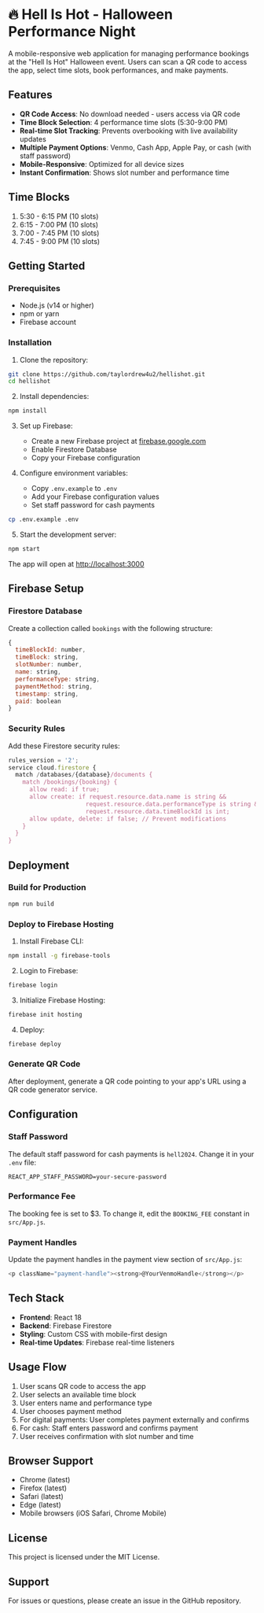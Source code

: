 # 🔥 Hell Is Hot - Halloween Performance Night

A mobile-responsive web application for managing performance bookings at the "Hell Is Hot" Halloween event. Users can scan a QR code to access the app, select time slots, book performances, and make payments.

## Features

- **QR Code Access**: No download needed - users access via QR code
- **Time Block Selection**: 4 performance time slots (5:30-9:00 PM)
- **Real-time Slot Tracking**: Prevents overbooking with live availability updates
- **Multiple Payment Options**: Venmo, Cash App, Apple Pay, or cash (with staff password)
- **Mobile-Responsive**: Optimized for all device sizes
- **Instant Confirmation**: Shows slot number and performance time

## Time Blocks

1. 5:30 - 6:15 PM (10 slots)
2. 6:15 - 7:00 PM (10 slots)
3. 7:00 - 7:45 PM (10 slots)
4. 7:45 - 9:00 PM (10 slots)

## Getting Started

### Prerequisites

- Node.js (v14 or higher)
- npm or yarn
- Firebase account

### Installation

1. Clone the repository:
```bash
git clone https://github.com/taylordrew4u2/hellishot.git
cd hellishot
```

2. Install dependencies:
```bash
npm install
```

3. Set up Firebase:
   - Create a new Firebase project at [firebase.google.com](https://firebase.google.com)
   - Enable Firestore Database
   - Copy your Firebase configuration

4. Configure environment variables:
   - Copy `.env.example` to `.env`
   - Add your Firebase configuration values
   - Set staff password for cash payments

```bash
cp .env.example .env
```

5. Start the development server:
```bash
npm start
```

The app will open at [http://localhost:3000](http://localhost:3000)

## Firebase Setup

### Firestore Database

Create a collection called `bookings` with the following structure:

```javascript
{
  timeBlockId: number,
  timeBlock: string,
  slotNumber: number,
  name: string,
  performanceType: string,
  paymentMethod: string,
  timestamp: string,
  paid: boolean
}
```

### Security Rules

Add these Firestore security rules:

```javascript
rules_version = '2';
service cloud.firestore {
  match /databases/{database}/documents {
    match /bookings/{booking} {
      allow read: if true;
      allow create: if request.resource.data.name is string &&
                      request.resource.data.performanceType is string &&
                      request.resource.data.timeBlockId is int;
      allow update, delete: if false; // Prevent modifications
    }
  }
}
```

## Deployment

### Build for Production

```bash
npm run build
```

### Deploy to Firebase Hosting

1. Install Firebase CLI:
```bash
npm install -g firebase-tools
```

2. Login to Firebase:
```bash
firebase login
```

3. Initialize Firebase Hosting:
```bash
firebase init hosting
```

4. Deploy:
```bash
firebase deploy
```

### Generate QR Code

After deployment, generate a QR code pointing to your app's URL using a QR code generator service.

## Configuration

### Staff Password

The default staff password for cash payments is `hell2024`. Change it in your `.env` file:

```
REACT_APP_STAFF_PASSWORD=your-secure-password
```

### Performance Fee

The booking fee is set to $3. To change it, edit the `BOOKING_FEE` constant in `src/App.js`.

### Payment Handles

Update the payment handles in the payment view section of `src/App.js`:

```javascript
<p className="payment-handle"><strong>@YourVenmoHandle</strong></p>
```

## Tech Stack

- **Frontend**: React 18
- **Backend**: Firebase Firestore
- **Styling**: Custom CSS with mobile-first design
- **Real-time Updates**: Firebase real-time listeners

## Usage Flow

1. User scans QR code to access the app
2. User selects an available time block
3. User enters name and performance type
4. User chooses payment method
5. For digital payments: User completes payment externally and confirms
6. For cash: Staff enters password and confirms payment
7. User receives confirmation with slot number and time

## Browser Support

- Chrome (latest)
- Firefox (latest)
- Safari (latest)
- Edge (latest)
- Mobile browsers (iOS Safari, Chrome Mobile)

## License

This project is licensed under the MIT License.

## Support

For issues or questions, please create an issue in the GitHub repository.
